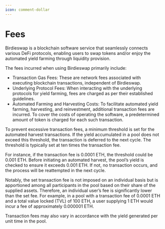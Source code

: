 ```yaml
---
icon: comment-dollar
---
```


# Fees

Birdieswap is a blockchain software service that seamlessly connects various DeFi protocols, enabling users to swap tokens and/or enjoy the automated yield farming through liquidity provision.

The fees incurred when using Birdieswap primarily include:

* Transaction Gas Fees: These are network fees associated with executing blockchain transactions, independent of Birdieswap.
* Underlying Protocol Fees: When interacting with the underlying protocols for yield farming, fees are charged as per their established guidelines.
* Automated Farming and Harvesting Costs: To facilitate automated yield farming, harvesting, and reinvestment, additional transaction fees are incurred. To cover the costs of operating the software, a predetermined amount of token is charged for each such transaction.

To prevent excessive transaction fees, a minimum threshold is set for the automated harvest transactions. If the yield accumulated in a pool does not exceed this threshold, the transaction is deferred to the next cycle. The threshold is typically set at ten times the transaction fee.

For instance, if the transaction fee is 0.0001 ETH, the threshold could be 0.001 ETH. Before initiating an automated harvest, the pool’s yield is checked to ensure it exceeds 0.001 ETH. If not, no transaction occurs, and the process will be reattempted in the next cycle.

Notably, the set transaction fee is not imposed on an individual basis but is apportioned among all participants in the pool based on their share of the supplied assets. Therefore, an individual user’s fee is significantly lower than the set fee. For example, in a pool with a transaction fee of 0.0001 ETH and a total value locked (TVL) of 100 ETH, a user supplying 1 ETH would incur a fee of approximately 0.000001 ETH.

Transaction fees may also vary in accordance with the yield generated per unit time in the pool.
